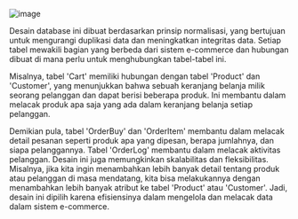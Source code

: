 ![image](https://github.com/farhansatrian/pretest-maggang-backend-java/assets/79496996/16f5ab4e-556d-42c7-8384-bec586060b1a)

Desain database ini dibuat berdasarkan prinsip normalisasi, yang bertujuan untuk mengurangi duplikasi data dan meningkatkan integritas data. 
Setiap tabel mewakili bagian yang berbeda dari sistem e-commerce dan hubungan dibuat di mana perlu untuk menghubungkan tabel-tabel ini.
  
Misalnya, tabel 'Cart' memiliki hubungan dengan tabel 'Product' dan 'Customer', yang menunjukkan bahwa sebuah keranjang belanja 
milik seorang pelanggan dan dapat berisi beberapa produk. Ini membantu dalam melacak produk apa saja yang ada dalam keranjang belanja setiap pelanggan.

Demikian pula, tabel 'OrderBuy' dan 'OrderItem' membantu dalam melacak detail pesanan seperti produk apa yang dipesan, 
berapa jumlahnya, dan siapa pelanggannya. Tabel 'OrderLog' membantu dalam melacak aktivitas pelanggan.
Desain ini juga memungkinkan skalabilitas dan fleksibilitas. Misalnya, jika kita ingin menambahkan lebih banyak detail 
tentang produk atau pelanggan di masa mendatang, kita bisa melakukannya dengan menambahkan lebih banyak atribut ke tabel 'Product' atau 'Customer'.
Jadi, desain ini dipilih karena efisiensinya dalam mengelola dan melacak data dalam sistem e-commerce.
